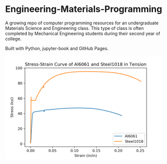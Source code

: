 # Engineering-Materials-Programming

A growing repo of computer programming resources for an undergraduate Materials Science and Engineering class. This type of class is often completed by Mechanical Engineering students during their second year of college.

Built with Python, jupyter-book and GitHub Pages.

![stress strain curve](stress-strain_curve.png)
